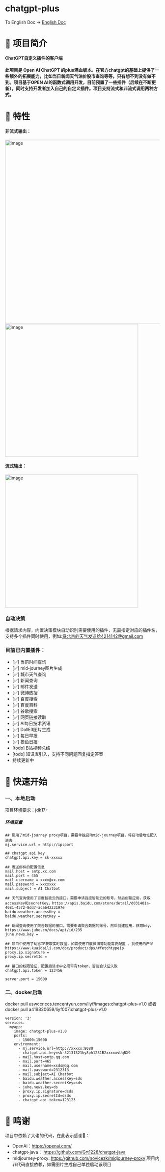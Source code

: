 # chatgpt-plus

To English Doc -> [English Doc](README_EN.md)

# 📖 项目简介

**ChatGPT自定义插件的客户端**

#### 此项目是 Open AI ChatGPT 的plus满血版本。在官方chatgpt的基础上提供了一些额外的拓展能力，比如当日新闻天气油价股市查询等等，只有想不到没有做不到。项目基于OPEN AI的函数式调用开发，目前预置了一些插件（后续在不断更新），同时支持开发者加入自己的自定义插件。项目支持流式和非流式调用两种方式。

# 🚩 特性
#### 非流式输出：
<img width="600" alt="image" src="https://github.com/liyf1/chatgpt-plus/assets/49024327/3bc7589c-3324-4dcd-addf-3de53aa9313f">
<img width="433" alt="image" src="https://github.com/liyf1/chatgpt-plus/assets/49024327/1e91215e-8263-4135-a21e-ca6e9dc40c81">


#### 流式输出：
<img width="433" alt="image" src="https://github.com/liyf1/chatgpt-plus/assets/49024327/9e6edb67-92ac-4fbe-8371-66bffb15bcc6">

### 自动决策
根据请求内容，内置决策模块自动识别需要使用的插件，无需指定对应的插件名，支持多个插件同时使用，例如:将北京的天气发送给4214142@gmail.com

### 目前已内置插件：
- [✅] 当前时间查询
- [✅] mid-journey图片生成
- [✅] 城市天气查询
- [✅] 新闻查询
- [✅] 邮件发送
- [✅] 微博热搜
- [✅] 百度搜索
- [✅] 百度百科
- [✅] 谷歌搜索
- [✅] 网页链接读取
- [✅] AI每日技术资讯
- [✅] DallE3图片生成
- [✅] 每日早报
- [✅] 摸鱼日报
- [todo] B站视频总结
- [todo] 知识库引入，支持不同问题回复指定答案
-   持续更新中

# 🚀 快速开始
### 一、本地启动

项目环境要求：jdk17+
##### 环境变量

```
## 引用了mid-journey proxy项目，需要单独启动mid-journey项目，将启动后地址配入进去
mj.service.url = http://ip:port

## chatgpt api key
chatgpt.api.key = sk-xxxxx

## 发送邮件的配置信息
mail.host = smtp.xx.com
mail.port = 465
mail.username = xxxx@xx.com
mail.password = xxxxxxx
mail.subject = AI Chatbot

## 天气查询使用了百度智能云的接口，需要申请百度智能云的账号，然后创建应用，获取accessKey和secretKey，https://apis.baidu.com/store/detail/d031401a-4081-4572-8dd7-aca64223197e
baidu.weather.accessKey = 
baidu.weather.secretKey = 

## 新闻查询使用了聚合数据的接口，需要申请聚合数据的账号，然后创建应用，获取key，https://www.juhe.cn/docs/api/id/235
juhe.news.key =

## 项目中使用了动态IP获取实时数据，如需使用百度微博等功能需要配置 ，我使用的产品https://www.kuaidaili.com/doc/product/dps/#fetchtypeip
proxy.ip.signature = 
proxy.ip.secretId = 

## 接口的权限验证，配置后请求中必须带有token，否则会认证失败
chatgpt.api.token = 123456

server.port = 15600
```
### 二、docker启动

docker pull uswccr.ccs.tencentyun.com/liyf/images:chatgpt-plus-v1.0
或者
docker pull a419820659/liyf007:chatgpt-plus-v1.0

```
version: '3'
services:
  myapp:
    image: chatgpt-plus-v1.0
    ports:
      - 15600:15600
    environment:
      - mj.service.url=http://xxxxx:8080
      - chatgpt.api.key=sk-32131321ky8ph1231B2xxxxxvUqBX9
      - mail.host=smtp.qq.com
      - mail.port=465
      - mail.username=xsds@qq.com
      - mail.password=2312313
      - mail.subject=AI Chatbot
      - baidu.weather.accessKey=sds
      - baidu.weather.secretKey=sds
      - juhe.news.key=ds
      - proxy.ip.signature=dsds
      - proxy.ip.secretId=dsds
      - chatgpt.api.token=123123
```

# 🙏 鸣谢
项目中依赖了大佬的代码，在此表示感谢🌹：
- OpenAi：https://openai.com/
- chatgpt-java： https://github.com/Grt1228/chatgpt-java
- midjourney-proxy: https://github.com/novicezk/midjourney-proxy 项目内非代码直接依赖，如需图片生成自己单独启动该项目